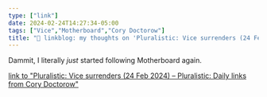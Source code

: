 ```yaml
---
type: ["link"]
date: 2024-02-24T14:27:34-05:00
tags: ["Vice","Motherboard","Cory Doctorow"]
title: "🔗 linkblog: my thoughts on 'Pluralistic: Vice surrenders (24 Feb 2024) – Pluralistic: Daily links from Cory Doctorow'"
---
```

Dammit, I literally *just* started following Motherboard again.

[link to "Pluralistic: Vice surrenders (24 Feb 2024) – Pluralistic: Daily links from Cory Doctorow"](https://pluralistic.net/2024/02/24/anti-posse/)
